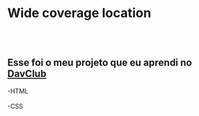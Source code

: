 <h1> Wide coverage location</h1>
<br>
<br>
<h2>Esse foi o meu projeto que eu aprendi no <a href="https://rodolfomori.com.br/DavClub">DavClub</a></h2>

-HTML
<br>
<br>
-CSS
                
